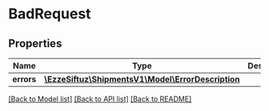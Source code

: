 # BadRequest

## Properties
Name | Type | Description | Notes
------------ | ------------- | ------------- | -------------
**errors** | [**\EzzeSiftuz\ShipmentsV1\Model\ErrorDescription**](ErrorDescription.md) |  | [optional] 

[[Back to Model list]](../../README.md#documentation-for-models) [[Back to API list]](../../README.md#documentation-for-api-endpoints) [[Back to README]](../../README.md)

